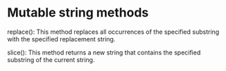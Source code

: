 # Mutable string methods

replace(): This method replaces all occurrences of the specified substring with the specified replacement string.

slice(): This method returns a new string that contains the specified substring of the current string.
